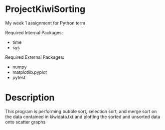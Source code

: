 # ProjectKiwiSorting
My week 1 assignment for Python term

Required Internal Packages:
- time
- sys

Required External Packages:
- numpy
- matplotlib.pyplot
- pytest

# Description
This program is performing bubble sort, selection sort, and merge sort on the data contained in kiwidata.txt and plotting the sorted and unsorted data onto scatter graphs